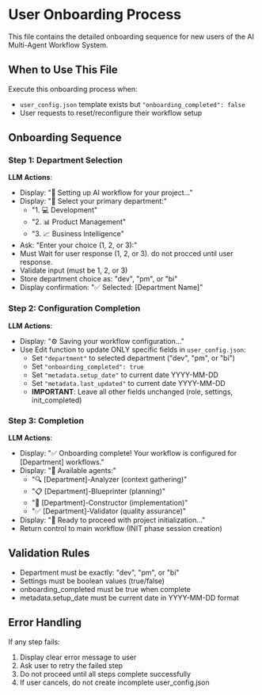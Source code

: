 # User Onboarding Process

This file contains the detailed onboarding sequence for new users of the AI Multi-Agent Workflow System.

## When to Use This File

Execute this onboarding process when:
- `user_config.json` template exists but `"onboarding_completed": false`
- User requests to reset/reconfigure their workflow setup

## Onboarding Sequence

### Step 1: Department Selection
**LLM Actions**:
- Display: "🚀 Setting up AI workflow for your project..."
- Display: "👥 Select your primary department:"
  - "1. 💻 Development"
  - "2. 📊 Product Management" 
  - "3. 📈 Business Intelligence"
- Ask: "Enter your choice (1, 2, or 3):"
- Must Wait for user response (1, 2, or 3). do not procced until user response.
- Validate input (must be 1, 2, or 3)
- Store department choice as: "dev", "pm", or "bi"
- Display confirmation: "✅ Selected: [Department Name]"

### Step 2: Configuration Completion
**LLM Actions**:
- Display: "⚙️ Saving your workflow configuration..."
- Use Edit function to update ONLY specific fields in `user_config.json`:
  - Set `"department"` to selected department ("dev", "pm", or "bi") 
  - Set `"onboarding_completed": true`
  - Set `"metadata.setup_date"` to current date YYYY-MM-DD
  - Set `"metadata.last_updated"` to current date YYYY-MM-DD
  - **IMPORTANT**: Leave all other fields unchanged (role, settings, init_completed)

### Step 3: Completion
**LLM Actions**:
- Display: "✅ Onboarding complete! Your workflow is configured for [Department] workflows."
- Display: "🎯 Available agents:"
  - "🔍 [Department]-Analyzer (context gathering)"
  - "📋 [Department]-Blueprinter (planning)" 
  - "🔨 [Department]-Constructor (implementation)"
  - "✅ [Department]-Validator (quality assurance)"
- Display: "🚀 Ready to proceed with project initialization..."
- Return control to main workflow (INIT phase session creation)

## Validation Rules

- Department must be exactly: "dev", "pm", or "bi"
- Settings must be boolean values (true/false)
- onboarding_completed must be true when complete
- metadata.setup_date must be current date in YYYY-MM-DD format

## Error Handling

If any step fails:
1. Display clear error message to user
2. Ask user to retry the failed step
3. Do not proceed until all steps complete successfully
4. If user cancels, do not create incomplete user_config.json
